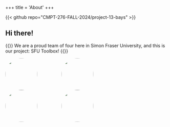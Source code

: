 +++
title = 'About'
+++

{{< github repo="CMPT-276-FALL-2024/project-13-bays" >}}

## Hi there!
{{<typeit>}}
We are a proud team of four here in Simon Fraser University, and this is our project: SFU Toolbox!
{{</typeit>}}

<a href="https://github.com/gmnguney"><img src="https://avatars.githubusercontent.com/u/129013388?v=4" style="border-radius:50%;width:100px; float:left; margin-right:75px"></a>
<a href="https://github.com/odesaur"><img src="https://avatars.githubusercontent.com/u/156187105?v=4" style="border-radius:50%;width:100px; float:left; margin-right:75px"></a>
<a href="https://github.com/Moc01"><img src="https://avatars.githubusercontent.com/u/98247521?v=4" style="border-radius:50%; width:100px; float:left; margin-right:75px"></a>
<a href="https://github.com/meirimzh"><img src="https://avatars.githubusercontent.com/u/116296576?v=4" style="border-radius:50%;width:100px; float:left"></a>